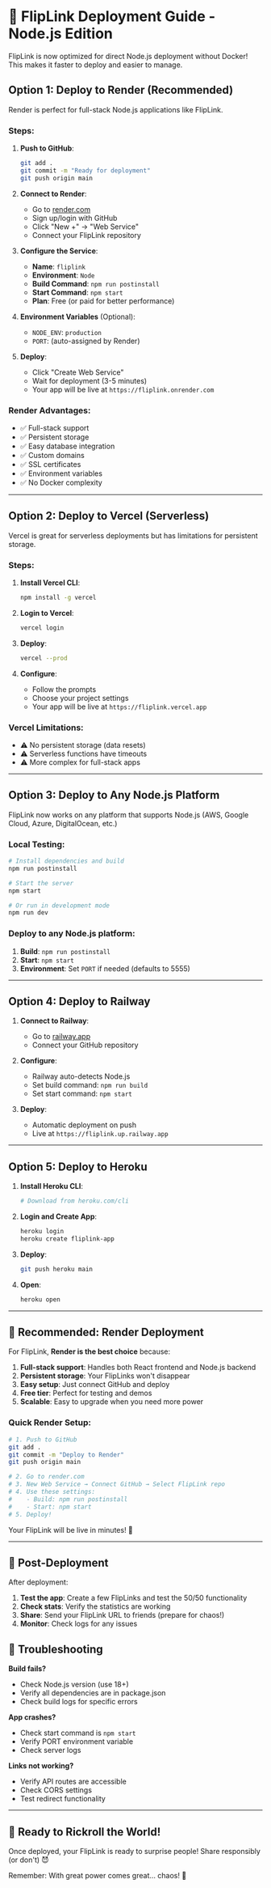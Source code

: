 # 🚀 FlipLink Deployment Guide - Node.js Edition

FlipLink is now optimized for direct Node.js deployment without Docker! This makes it faster to deploy and easier to manage.

## Option 1: Deploy to Render (Recommended)

Render is perfect for full-stack Node.js applications like FlipLink.

### Steps:

1. **Push to GitHub**:
   ```bash
   git add .
   git commit -m "Ready for deployment"
   git push origin main
   ```

2. **Connect to Render**:
   - Go to [render.com](https://render.com)
   - Sign up/login with GitHub
   - Click "New +" → "Web Service"
   - Connect your FlipLink repository

3. **Configure the Service**:
   - **Name**: `fliplink`
   - **Environment**: `Node`
   - **Build Command**: `npm run postinstall`
   - **Start Command**: `npm start`
   - **Plan**: Free (or paid for better performance)

4. **Environment Variables** (Optional):
   - `NODE_ENV`: `production`
   - `PORT`: (auto-assigned by Render)

5. **Deploy**:
   - Click "Create Web Service"
   - Wait for deployment (3-5 minutes)
   - Your app will be live at `https://fliplink.onrender.com`

### Render Advantages:
- ✅ Full-stack support
- ✅ Persistent storage
- ✅ Easy database integration
- ✅ Custom domains
- ✅ SSL certificates
- ✅ Environment variables
- ✅ No Docker complexity

---

## Option 2: Deploy to Vercel (Serverless)

Vercel is great for serverless deployments but has limitations for persistent storage.

### Steps:

1. **Install Vercel CLI**:
   ```bash
   npm install -g vercel
   ```

2. **Login to Vercel**:
   ```bash
   vercel login
   ```

3. **Deploy**:
   ```bash
   vercel --prod
   ```

4. **Configure**:
   - Follow the prompts
   - Choose your project settings
   - Your app will be live at `https://fliplink.vercel.app`

### Vercel Limitations:
- ⚠️ No persistent storage (data resets)
- ⚠️ Serverless functions have timeouts
- ⚠️ More complex for full-stack apps

---

## Option 3: Deploy to Any Node.js Platform

FlipLink now works on any platform that supports Node.js (AWS, Google Cloud, Azure, DigitalOcean, etc.)

### Local Testing:
```bash
# Install dependencies and build
npm run postinstall

# Start the server
npm start

# Or run in development mode
npm run dev
```

### Deploy to any Node.js platform:
1. **Build**: `npm run postinstall`
2. **Start**: `npm start`
3. **Environment**: Set `PORT` if needed (defaults to 5555)

---

## Option 4: Deploy to Railway

1. **Connect to Railway**:
   - Go to [railway.app](https://railway.app)
   - Connect your GitHub repository

2. **Configure**:
   - Railway auto-detects Node.js
   - Set build command: `npm run build`
   - Set start command: `npm start`

3. **Deploy**:
   - Automatic deployment on push
   - Live at `https://fliplink.up.railway.app`

---

## Option 5: Deploy to Heroku

1. **Install Heroku CLI**:
   ```bash
   # Download from heroku.com/cli
   ```

2. **Login and Create App**:
   ```bash
   heroku login
   heroku create fliplink-app
   ```

3. **Deploy**:
   ```bash
   git push heroku main
   ```

4. **Open**:
   ```bash
   heroku open
   ```

---

## 🎯 Recommended: Render Deployment

For FlipLink, **Render is the best choice** because:

1. **Full-stack support**: Handles both React frontend and Node.js backend
2. **Persistent storage**: Your FlipLinks won't disappear
3. **Easy setup**: Just connect GitHub and deploy
4. **Free tier**: Perfect for testing and demos
5. **Scalable**: Easy to upgrade when you need more power

### Quick Render Setup:

```bash
# 1. Push to GitHub
git add .
git commit -m "Deploy to Render"
git push origin main

# 2. Go to render.com
# 3. New Web Service → Connect GitHub → Select FlipLink repo
# 4. Use these settings:
#    - Build: npm run postinstall
#    - Start: npm start
# 5. Deploy!
```

Your FlipLink will be live in minutes! 🎉

---

## 📝 Post-Deployment

After deployment:

1. **Test the app**: Create a few FlipLinks and test the 50/50 functionality
2. **Check stats**: Verify the statistics are working
3. **Share**: Send your FlipLink URL to friends (prepare for chaos!)
4. **Monitor**: Check logs for any issues

## 🔧 Troubleshooting

**Build fails?**
- Check Node.js version (use 18+)
- Verify all dependencies are in package.json
- Check build logs for specific errors

**App crashes?**
- Check start command is `npm start`
- Verify PORT environment variable
- Check server logs

**Links not working?**
- Verify API routes are accessible
- Check CORS settings
- Test redirect functionality

---

## 🎪 Ready to Rickroll the World!

Once deployed, your FlipLink is ready to surprise people! Share responsibly (or don't) 😈

Remember: With great power comes great... chaos! 🎲